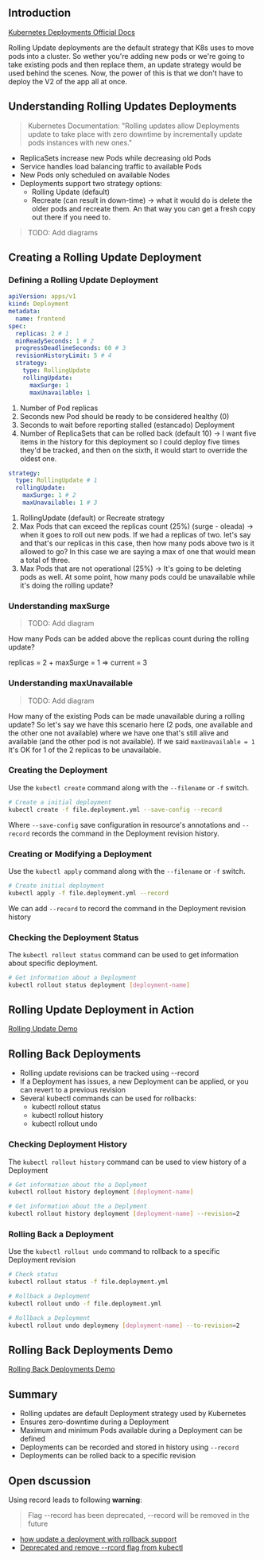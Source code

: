 ## Introduction

[Kubernetes Deployments Official Docs](https://kubernetes.io/docs/concepts/workloads/controllers/deployment/)

Rolling Update deployments are the default strategy that K8s uses to move pods into a cluster. So wether you're adding new pods or we're going to take existing pods and then replace them, an update strategy would be used behind the scenes. Now, the power of this is that we don't have to deploy the V2 of the app all at once.

## Understanding Rolling Updates Deployments

> Kubernetes Documentation: "Rolling updates allow Deployments update to take place with zero downtime by incrementally update pods instances with new ones."

* ReplicaSets increase new Pods while decreasing old Pods
* Service handles load balancing traffic to available Pods
* New Pods only scheduled on available Nodes
* Deployments support two strategy options:
    - Rolling Update (default)
    - Recreate (can result in down-time) -> what it would do is delete the older pods and recreate them. An that way you can get a fresh copy out there if you need to. 

> TODO: Add diagrams

## Creating a Rolling Update Deployment

### Defining a Rolling Update Deployment

```yaml
apiVersion: apps/v1
kiind: Deployment
metadata:
  name: frontend
spec:
  replicas: 2 # 1
  minReadySeconds: 1 # 2
  progressDeadlineSeconds: 60 # 3
  revisionHistoryLimit: 5 # 4
  strategy:
    type: RollingUpdate
    rollingUpdate:
      maxSurge: 1
      maxUnavailable: 1
```

1. Number of Pod replicas
2. Seconds new Pod should be ready to be considered healthy (0)
3. Seconds to wait before reporting stalled (estancado) Deployment
4. Number of ReplicaSets that can be rolled back (default 10) -> I want five items in the history for this deployment so I could deploy five times they'd be tracked, and then on the sixth, it would start to override the oldest one.

```yaml
strategy:
  type: RollingUpdate # 1
  rollingUpdate:
    maxSurge: 1 # 2
    maxUnavailable: 1 # 3
```

1. RollingUpdate (default) or Recreate strategy
2. Max Pods that can exceed the replicas count (25%) (surge - oleada) -> when it goes to roll out new pods. If we had a replicas of two. let's say and that's our replicas in this case, then how many pods above two is it allowed to go? In this case we are saying a max of one that would mean a total of three.
3. Max Pods that are not operational (25%) -> It's going to be deleting pods as well. At some point, how many pods could be unavailable while it's doing the rolling update?

### Understanding maxSurge

> TODO: Add diagram

How many Pods can be added above the replicas count during the rolling update?

replicas = 2 + maxSurge = 1 => current = 3

### Understanding maxUnavailable

> TODO: Add diagram

How many of the existing Pods can be made unavailable during a rolling update? So let's say we have this scenario here (2 pods, one available and the other one not available) where we have one that's still alive and available (and the other pod is not available). If we said `maxUnavailable = 1` It's OK for 1 of the 2 replicas to be unavailable.

### Creating the Deployment

Use the `kubectl create` command along with the `--filename` or `-f` switch.

```bash
# Create a initial deployment
kubectl create -f file.deployment.yml --save-config --record
```

Where `--save-config` save configuration in resource's annotations and `--record` records the command in the Deployment revision history.


### Creating or Modifying a Deployment

Use the `kubectl apply` command along with the `--filename` or `-f` switch.

```bash
# Create initial deployment
kubectl apply -f file.deployment.yml --record
```

We can add `--record` to record the command in the Deployment revision history

### Checking the Deployment Status

The `kubectl rollout status` command can be used to get information about specific deployment.

```bash
# Get information about a Deployment
kubectl rollout status deployment [deployment-name]
```

## Rolling Update Deployment in Action

[Rolling Update Demo](rolling-update/readme.md)

## Rolling Back Deployments

* Rolling update revisions can be tracked using --record
* If a Deployment has issues, a new Deployment can be applied, or you can revert to a previous revision
* Several kubectl commands can be used for rollbacks:
  - kubectl rollout status
  - kubectl rollout history
  - kubectl rollout undo

### Checking Deployment History

The `kubectl rollout history` command can be used to view history of a Deployment

```bash
# Get information about the a Deplyment
kubectl rollout history deployment [deployment-name]

# Get information about the a Deplyment
kubectl rollout history deployment [deployment-name] --revision=2
```

### Rolling Back a Deployment

Use the `kubectl rollout undo` command to rollback to a specific Deployment revision

```bash
# Check status
kubectl rollout status -f file.deployment.yml

# Rollback a Deployment
kubectl rollout undo -f file.deployment.yml

# Rollback a Deployment
kubectl rollout undo deploymeny [deployment-name] --to-revision=2
```

## Rolling Back Deployments Demo

[Rolling Back Deployments Demo](02-rolling-back-demo/readme.md)

## Summary

* Rolling updates are default Deployment strategy used by Kubernetes
* Ensures zero-downtime during a Deployment
* Maximum and minimum Pods available during a Deployment can be defined
* Deployments can be recorded and stored in history using `--record`
* Deployments can be rolled back to a specific revision

## Open dscussion

Using record leads to following **warning**:

> Flag --record has been deprecated, --record will be removed in the future

* [how update a deployment with rollback support](https://stackoverflow.com/questions/70521359/how-do-i-update-a-deployment-via-yaml-with-rollback-support)
* [Deprecated and remove --rcord flag from kubectl](https://github.com/kubernetes/kubernetes/issues/40422)
